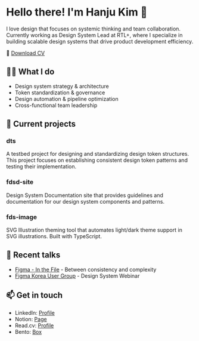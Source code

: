 # Hello there! I'm Hanju Kim 👋

I love design that focuses on systemic thinking and team collaboration. Currently working as Design System Lead at RTL+, where I specialize in building scalable design systems that drive product development efficiency.

📄 [Download CV](https://raw.githubusercontent.com/haaanju/personal/main/release/Hanjukim_CV.pdf)

## 👨‍💻 What I do
- Design system strategy & architecture
- Token standardization & governance
- Design automation & pipeline optimization
- Cross-functional team leadership

## 🚀 Current projects

### dts
A testbed project for designing and standardizing design token structures. This project focuses on establishing consistent design token patterns and testing their implementation.

### fdsd-site
Design System Documentation site that provides guidelines and documentation for our design system components and patterns.

### fds-image
SVG Illustration theming tool that automates light/dark theme support in SVG illustrations. Built with TypeScript.

## 🎤 Recent talks
- [Figma - In the File](https://youtu.be/QGWD6EhhKYE?si=bSF5LEg3P1Abst6x&t=1390) - Between consistency and complexity
- [Figma Korea User Group](https://vimeo.com/985542812) - Design System Webinar

## 📫 Get in touch
- LinkedIn: [Profile](https://www.linkedin.com/in/hanjukim)
- Notion: [Page](https://hanju.notion.site/portfolio)
- Read.cv: [Profile](https://read.cv/hanju.kim)
- Bento: [Box](https://bento.me/hanjuuu)
